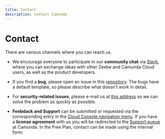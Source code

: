 ```yaml
---
title: Contact
description: Contact Camunda
---
```


# Contact

There are various channels where you can reach us.

- We encourage everyone to participate in our **community chat** via [Slack](https://zeebe-io.slack.com/), where you can exchange ideas with other Zeebe and Camunda Cloud users, as well as the product developers.

- If you find a **bug**, please open an issue in this [repository](https://github.com/camunda-cloud/bugs). The bugs have a default template, so please describe what doesn't work in detail.

- For **security-related issues**, please e-mail us at [this address](mailto:cloud-security@camunda.com) so we can solve the problem as quickly as possible.

- **Feebdack and Support** can be submitted or requested via the corresponding entry in the [Cloud Console navigation menu](../../docs/product-manuals/cloud-console/troubleshooting/feedback-and-support). If you have a **license agreement** with us you will be redirected to the [Support queue](https://jira.camunda.com/projects/SUPPORT/) at Camunda. In the Free Plan, contact can be made using the internal form:
